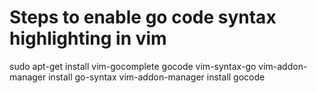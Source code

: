 # Steps to enable go code syntax highlighting in vim
sudo apt-get install vim-gocomplete gocode vim-syntax-go
vim-addon-manager install go-syntax
vim-addon-manager install gocode
